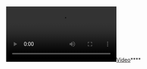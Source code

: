 [![](https://hostify.ct.ws/uploads/Animan%20Studio%20Bullfighting%20Meme.mp4)](https://hostify.ct.ws/uploads/Animan%20Studio%20Bullfighting%20Meme.mp4)****
